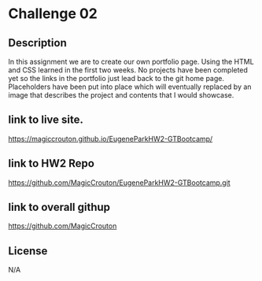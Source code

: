 # Challenge 02

## Description

In this assignment we are to create our own portfolio page. Using the HTML and CSS learned in the first two weeks. 
No projects have been completed yet so the links in the portfolio just lead back to the git home page. Placeholders have been put into place which will eventually replaced by an image that describes the project and contents that I would showcase.

## link to live site.

https://magiccrouton.github.io/EugeneParkHW2-GTBootcamp/

## link to HW2 Repo

https://github.com/MagicCrouton/EugeneParkHW2-GTBootcamp.git

## link to overall githup

https://github.com/MagicCrouton

## License

N/A